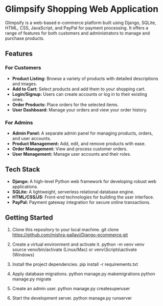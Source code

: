 # Glimpsify Shopping Web Application

Glimpsify is a web-based e-commerce platform built using Django, SQLite, HTML, CSS, JavaScript, and PayPal for payment processing. It offers a range of features for both customers and administrators to manage and purchase products. 

## Features

### For Customers
- **Product Listing:** Browse a variety of products with detailed descriptions and images.
- **Add to Cart:** Select products and add them to your shopping cart.
- **Login/Signup:** Users can create accounts or log in to their existing ones.
- **Order Products:** Place orders for the selected items.
- **User Dashboard:** Manage your orders and view your order history.

### For Admins
- **Admin Panel:** A separate admin panel for managing products, orders, and user accounts.
- **Product Management:** Add, edit, and remove products with ease.
- **Order Management:** View and process customer orders.
- **User Management:** Manage user accounts and their roles.

## Tech Stack

- **Django:** A high-level Python web framework for developing robust web applications.
- **SQLite:** A lightweight, serverless relational database engine.
- **HTML/CSS/JS:** Front-end technologies for building the user interface.
- **PayPal:** Payment gateway integration for secure online transactions.

## Getting Started

1. Clone this repository to your local machine.
    git clone https://github.com/mishra-pallavi/Django-ecommerce.git
   
3. Create a virtual environment and activate it.
    python -m venv venv
    source venv/bin/activate (Linux/Mac) or venv\Scripts\activate (Windows)
   
5. Install the project dependencies.
    pip install -r requirements.txt

6. Apply database migrations.
    python manage.py makemigrations
    python manage.py migrate

7. Create an admin user.
   python manage.py createsuperuser

8. Start the development server.
    python manage.py runserver







